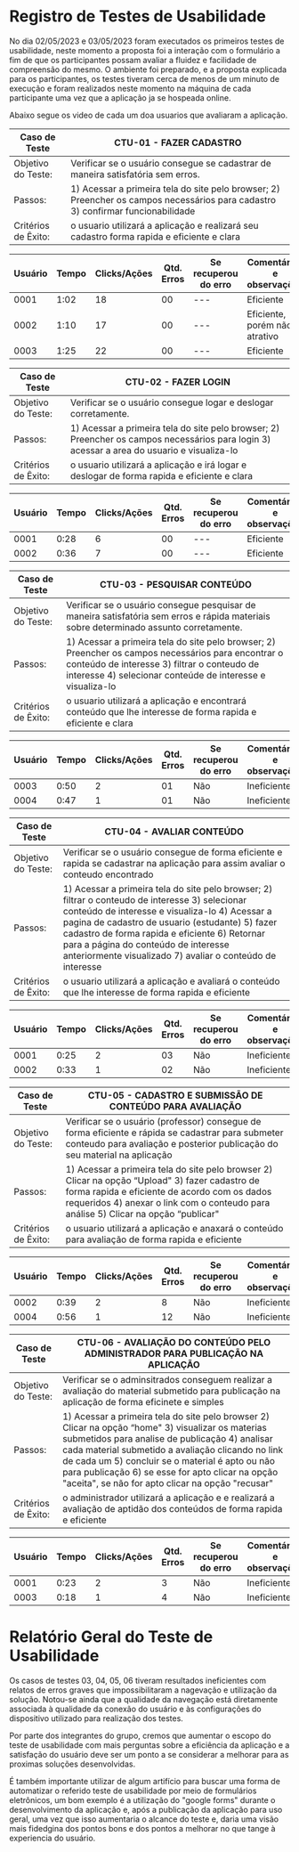 # Registro de Testes de Usabilidade

No dia 02/05/2023 e 03/05/2023 foram executados os primeiros testes de usabilidade, neste momento a proposta foi a interação com o formulário a fim de que os participantes possam avaliar a fluidez e facilidade de compreensão do mesmo. O ambiente foi preparado, e a proposta explicada para os participantes, os testes tiveram cerca de menos de um minuto de execução e foram realizados neste momento na máquina de cada participante uma vez que a aplicação ja se hospeada online. 


Abaixo segue os video de cada um doa usuarios que avaliaram a aplicação.


|  **Caso de Teste**  |  **CTU-01  - FAZER CADASTRO**                                                                              |
|--|--|
| Objetivo do Teste:   | Verificar se o usuário consegue se cadastrar de maneira satisfatória sem erros.                   | 
| Passos:              | 1) Acessar a primeira tela do site pelo browser; 2) Preencher os campos necessários para cadastro 3) confirmar funcionabilidade  |
| Critérios de Êxito:  | o usuario utilizará a aplicação e realizará seu cadastro forma rapida e eficiente e clara                     


| **Usuário**	| **Tempo** | **Clicks/Ações** | **Qtd. Erros** | **Se recuperou do erro** | **Comentários e observações** |
| --- 	| --- | ---  | --- | --- | --- |
| 0001	| 1:02 | 18 | 00 | --- | Eficiente |
| 0002	| 1:10 | 17 | 00 | --- | Eficiente, porém não atrativo |
| 0003	| 1:25 | 22 | 00 | --- | Eficiente |


|  **Caso de Teste**  |  **CTU-02  - FAZER LOGIN**                                                                              |
|--|--|
| Objetivo do Teste:   | Verificar se o usuário consegue  logar e deslogar corretamente.                   | 
| Passos:              | 1) Acessar a primeira tela do site pelo browser; 2) Preencher os campos necessários para login 3) acessar a area do usuario e visualiza-lo  |
| Critérios de Êxito:  | o usuario utilizará a aplicação e irá logar e deslogar de forma rapida e eficiente e clara   



 **Usuário**	| **Tempo** | **Clicks/Ações** | **Qtd. Erros** | **Se recuperou do erro** | **Comentários e observações** |
| --- 	| --- | ---  | --- | --- | --- |
| 0001	| 0:28 |6 | 00 | --- | Eficiente |
| 0002	| 0:36 | 7 | 00 | --- | Eficiente |


|  **Caso de Teste**  |  **CTU-03  - PESQUISAR CONTEÚDO**                                                                              |
|--|--|
| Objetivo do Teste:   | Verificar se o usuário consegue pesquisar de maneira satisfatória sem erros e rápida materiais sobre determinado assunto corretamente.                   | 
| Passos:              | 1) Acessar a primeira tela do site pelo browser; 2) Preencher os campos necessários para encontrar o conteúdo de interesse 3) filtrar o conteudo de interesse 4) selecionar conteúde de interesse e visualiza-lo  |
| Critérios de Êxito:  | o usuario utilizará a aplicação e encontrará conteúdo que lhe interesse de forma rapida e eficiente e clara                                    
 
 
 **Usuário**	| **Tempo** | **Clicks/Ações** | **Qtd. Erros** | **Se recuperou do erro** | **Comentários e observações** |
| --- 	| --- | ---  | --- | --- | --- |
| 0003	| 0:50 |2| 01 | Não | Ineficiente |
| 0004	| 0:47 | 1 | 01 | Não | Ineficiente |
 


|  **Caso de Teste**  |  **CTU-04  -  AVALIAR CONTEÚDO**                                                                              |
|--|--|
| Objetivo do Teste:   | Verificar se o usuário consegue de forma eficiente e rapida se cadastrar na aplicação para assim avaliar o conteudo encontrado               | 
| Passos:              | 1) Acessar a primeira tela do site pelo browser; 2) filtrar o conteudo de interesse 3) selecionar conteúdo de interesse e visualiza-lo 4) Acessar a pagina de cadastro de usuario (estudante) 5) fazer cadastro de forma rapida e eficiente  6) Retornar para a página do conteúdo de interesse anteriormente visualizado 7) avaliar o conteúdo de interesse |
| Critérios de Êxito:  | o usuario utilizará a aplicação e avaliará o  conteúdo que lhe interesse de forma rapida e eficiente                                |

**Usuário**	| **Tempo** | **Clicks/Ações** | **Qtd. Erros** | **Se recuperou do erro** | **Comentários e observações** |
| --- 	| --- | ---  | --- | --- | --- |
| 0001	| 0:25 |2| 03 | Não | Ineficiente |
| 0002	| 0:33 | 1 | 02 | Não | Ineficiente |


|  **Caso de Teste**  |  **CTU-05  -  CADASTRO E SUBMISSÃO DE CONTEÚDO PARA AVALIAÇÃO**                                                                              |
|--|--|
| Objetivo do Teste:   | Verificar se o usuário (professor) consegue de forma eficiente e rápida se cadastrar para submeter conteudo para avaliação e posterior publicação do seu material  na aplicação         | 
| Passos:              | 1) Acessar a primeira tela do site pelo browser 2) Clicar na opção “Upload" 3) fazer cadastro de forma rapida e eficiente de acordo com os dados requeridos 4) anexar o link com o conteudo para análise 5) Clicar na opção “publicar"|
| Critérios de Êxito:  | o usuario utilizará a aplicação e anaxará o conteúdo para avaliação de forma rapida e eficiente                                |

**Usuário**	| **Tempo** | **Clicks/Ações** | **Qtd. Erros** | **Se recuperou do erro** | **Comentários e observações** |
| --- 	| --- | ---  | --- | --- | --- |
| 0002	| 0:39 |2| 8 | Não | Ineficiente |
| 0004	| 0:56 | 1 | 12 | Não | Ineficiente |

|  **Caso de Teste**  |  **CTU-06  -  AVALIAÇÃO DO CONTEÚDO PELO ADMINISTRADOR PARA PUBLICAÇÃO NA APLICAÇÃO**                                                                              |
|--|--|
| Objetivo do Teste:   | Verificar se o adminsitrados conseguem realizar a avaliação do material submetido para publicação na aplicação de forma eficinete e simples
| Passos:              | 1) Acessar a primeira tela do site pelo browser 2) Clicar na opção “home" 3) visualizar os materias submetidos para analise de publicação 4)  analisar cada material submetido a avaliação clicando no link de cada um 5) concluir se o material é apto ou não para publicação 6) se esse for apto clicar na opção "aceita", se não for apto clicar na opção "recusar" |
| Critérios de Êxito:  | o administrador utilizará a aplicação e e realizará a avaliação de aptidão dos conteúdos de forma rapida e eficiente 

**Usuário**	| **Tempo** | **Clicks/Ações** | **Qtd. Erros** | **Se recuperou do erro** | **Comentários e observações** |
| --- 	| --- | ---  | --- | --- | --- |
| 0001	| 0:23 |2| 3 | Não | Ineficiente |
| 0003	| 0:18 | 1 | 4 | Não | Ineficiente |

# Relatório Geral do Teste de Usabilidade

Os casos de testes 03, 04, 05, 06 tiveram resultados ineficientes com relatos de erros graves que impossibilitaram a nagevação e utilização da solução.
Notou-se ainda que a qualidade da navegação está diretamente associada à qualidade da conexão do usuário e às configurações do dispositivo utilizado para realização dos testes.

Por parte dos integrantes do grupo, cremos que aumentar o escopo do teste de usabilidade com mais perguntas sobre a eficiência da aplicação e a satisfação do usuário deve ser um ponto a se considerar a melhorar para as proximas soluções desenvolvidas. 

É também importante utilizar de algum artifício para buscar uma forma de automatizar o referido teste de usabilidade por meio de formulários eletrônicos, um bom exemplo é a utilização do "google forms" durante o desenvolvimento da aplicação e, após a publicação da aplicação para uso geral, uma vez que isso aumentaria o alcance do teste e, daria uma visão mais fidedgina dos pontos bons e dos pontos a melhorar no que tange à experiencia do usuário.





